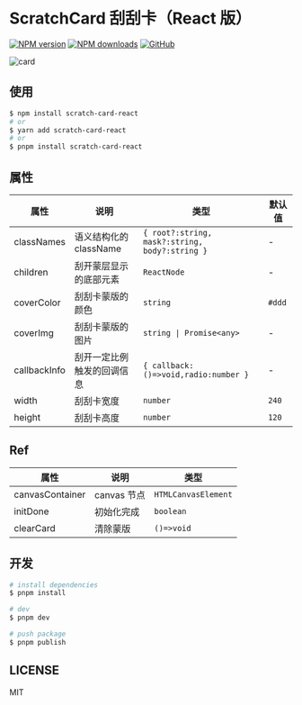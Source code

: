 # ScratchCard 刮刮卡（React 版）

[![NPM version](https://img.shields.io/npm/v/scratch-card-react.svg?style=flat)](https://npmjs.org/package/scratch-card-react) [![NPM downloads](http://img.shields.io/npm/dm/scratch-card-react.svg?style=flat)](https://npmjs.org/package/scratch-card-react) [![GitHub](https://img.shields.io/github/license/1587315093/scratch-card)](https://github.com/1587315093/scratch-card)

![card](https://github.com/1587315093/scratch-card/assets/77056991/ad41b9e9-e2e6-4927-9e6c-ec2852296377)

## 使用

```bash
$ npm install scratch-card-react
# or
$ yarn add scratch-card-react
# or
$ pnpm install scratch-card-react
```

## 属性

| 属性 | 说明 | 类型 | 默认值 |
| --- | --- | --- | --- |
| classNames | 语义结构化的 className | `{ root?:string, mask?:string, body?:string }` | - |
| children | 刮开蒙层显示的底部元素 | `ReactNode` | - |
| coverColor | 刮刮卡蒙版的颜色 | `string` | `#ddd` |
| coverImg | 刮刮卡蒙版的图片 | `string \| Promise<any>` | - |
| callbackInfo | 刮开一定比例触发的回调信息 | `{ callback:()=>void,radio:number }` | - |
| width | 刮刮卡宽度 | `number` | `240` |
| height | 刮刮卡高度 | `number` | `120` |

## Ref

| 属性            | 说明        | 类型                |
| --------------- | ----------- | ------------------- |
| canvasContainer | canvas 节点 | `HTMLCanvasElement` |
| initDone        | 初始化完成  | `boolean`           |
| clearCard       | 清除蒙版    | `()=>void`          |

## 开发

```bash
# install dependencies
$ pnpm install

# dev
$ pnpm dev

# push package
$ pnpm publish
```

## LICENSE

MIT
